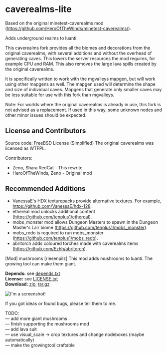 # caverealms-lite

Based on the original minetest-caverealms mod (https://github.com/HeroOfTheWinds/minetest-caverealms/).

Adds underground realms to luanti.

This caverealms fork provides all the biomes and decorations from the original caverealms, with several additions and without the overhead of generating caves. This lowers the server resources the mod requires, for example CPU and RAM. This also removes the large lava spills created by the original caverealms.

It is specifically written to work with the mgvalleys mapgen, but will work using other mapgens as well. The mapgen used will determine the shape and size of individual caves. Mapgens that generate only smaller caves may be less suitable for use with this fork than mgvalleys.   

Note: For worlds where the original caverealms is already in use, this fork is not advised as a replacement. If used in this way, some unknown nodes and other minor issues should be expected.


## License and Contributors

Source code: FreeBSD License (Simplified)
The original caverealms was licensed as WTFPL.

Contributors:
- Zeno, Shara RedCat - This rewrite
- HeroOfTheWinds, Zeno - Original mod


## Recommended Additions

- VanessaE's HDX texturepacks provide alternative textures. For example,
https://github.com/VanessaE/hdx-128.
- ethereal mod unlocks additional content (https://github.com/tenplus1/ethereal).
- mobs_monster mod allows Dungeon Masters to spawn in the Dungeon Master's Lair biome (https://github.com/tenplus1/mobs_monster). 
- mobs_redo is required to run mobs_monster (https://github.com/tenplus1/mobs_redo).
- abritorch adds coloured torches made with caverealms items (https://github.com/Ezhh/abritorch).


[Mod] mushrooms [riesenpilz]
This mod adds mushrooms to luanti. The growing tool can make them giant.

**Depends:** see [depends.txt](https://raw.githubusercontent.com/HybridDog/riesenpilz/master/depends.txt)  
**License:** see [LICENSE.txt](https://raw.githubusercontent.com/HybridDog/riesenpilz/master/LICENSE.txt)  
**Download:** [zip](https://github.com/HybridDog/riesenpilz/archive/master.zip), [tar.gz](https://github.com/HybridDog/riesenpilz/archive/master.tar.gz)  

![I'm a screenshot!](https://cloud.githubusercontent.com/assets/3192173/5332059/421c735a-7e47-11e4-88cc-b9ed90b659a8.png)

If you got ideas or found bugs, please tell them to me.


TODO:  
— add more giant mushrooms  
— finish supporting the mushrooms mod  
— add lava suit  
— use visual_scale → crop textures and change nodeboxes (maybe automatically)  
— make the growingtool craftable
